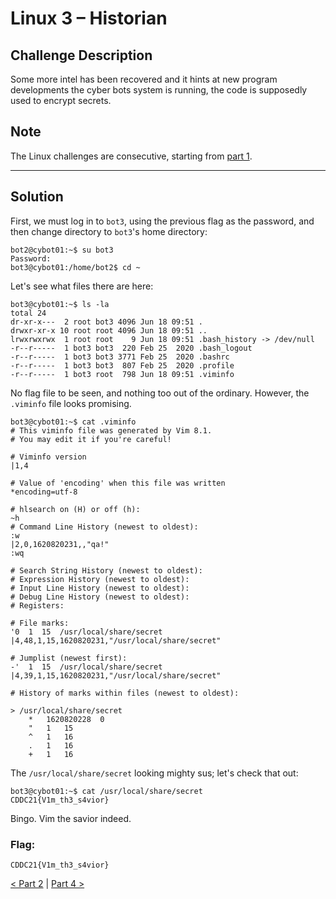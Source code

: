 # Linux 3 – Historian

## Challenge Description
Some more intel has been recovered and it hints at new program developments the cyber bots system is running, the code is supposedly used to encrypt secrets.	

## Note
The Linux challenges are consecutive, starting from [part 1](../1%20-%20Lock%20and%20Key).

---
## Solution
First, we must log in to `bot3`, using the previous flag as the password, and then change directory to `bot3`'s home directory:
```
bot2@cybot01:~$ su bot3
Password: 
bot3@cybot01:/home/bot2$ cd ~
```

Let's see what files there are here:
```
bot3@cybot01:~$ ls -la
total 24
dr-xr-x---  2 root bot3 4096 Jun 18 09:51 .
drwxr-xr-x 10 root root 4096 Jun 18 09:51 ..
lrwxrwxrwx  1 root root    9 Jun 18 09:51 .bash_history -> /dev/null
-r--r-----  1 bot3 bot3  220 Feb 25  2020 .bash_logout
-r--r-----  1 bot3 bot3 3771 Feb 25  2020 .bashrc
-r--r-----  1 bot3 bot3  807 Feb 25  2020 .profile
-r--r-----  1 bot3 root  798 Jun 18 09:51 .viminfo
```

No flag file to be seen, and nothing too out of the ordinary. However, the `.viminfo` file looks promising.

```
bot3@cybot01:~$ cat .viminfo 
# This viminfo file was generated by Vim 8.1.
# You may edit it if you're careful!

# Viminfo version
|1,4

# Value of 'encoding' when this file was written
*encoding=utf-8

# hlsearch on (H) or off (h):
~h
# Command Line History (newest to oldest):
:w
|2,0,1620820231,,"qa!"
:wq

# Search String History (newest to oldest):
# Expression History (newest to oldest):
# Input Line History (newest to oldest):
# Debug Line History (newest to oldest):
# Registers:

# File marks:
'0  1  15  /usr/local/share/secret
|4,48,1,15,1620820231,"/usr/local/share/secret"

# Jumplist (newest first):
-'  1  15  /usr/local/share/secret
|4,39,1,15,1620820231,"/usr/local/share/secret"

# History of marks within files (newest to oldest):

> /usr/local/share/secret
	*	1620820228	0
	"	1	15
	^	1	16
	.	1	16
	+	1	16
```

The `/usr/local/share/secret` looking mighty sus; let's check that out:
```
bot3@cybot01:~$ cat /usr/local/share/secret
CDDC21{V1m_th3_s4vior}
```

Bingo. Vim the savior indeed.


### Flag:
```
CDDC21{V1m_th3_s4vior}
```

[< Part 2](../2%20-%20License%20to%20Run) | [Part 4 >](../4%20-%20Line%20Inspection)
